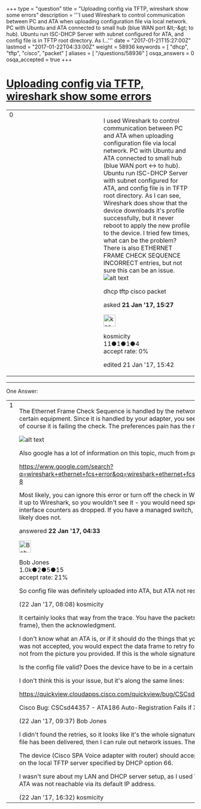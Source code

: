 +++
type = "question"
title = "Uploading config via TFTP, wireshark show some errors"
description = '''I used Wireshark to control communication between PC and ATA when uploading configuration file via local network. PC with Ubuntu and ATA connected to small hub (blue WAN port &amp;lt;-&amp;gt; to hub). Ubuntu run ISC-DHCP Server with subnet configured for ATA, and config file is in TFTP root directory. As I...'''
date = "2017-01-21T15:27:00Z"
lastmod = "2017-01-22T04:33:00Z"
weight = 58936
keywords = [ "dhcp", "tftp", "cisco", "packet" ]
aliases = [ "/questions/58936" ]
osqa_answers = 0
osqa_accepted = true
+++

<div class="headNormal">

# [Uploading config via TFTP, wireshark show some errors](/questions/58936/uploading-config-via-tftp-wireshark-show-some-errors)

</div>

<div id="main-body">

<div id="askform">

<table id="question-table" style="width:100%;"><colgroup><col style="width: 50%" /><col style="width: 50%" /></colgroup><tbody><tr class="odd"><td style="width: 30px; vertical-align: top"><div class="vote-buttons"><div id="post-58936-score" class="post-score" title="current number of votes">0</div><div id="favorite-count" class="favorite-count"></div></div></td><td><div id="item-right"><div class="question-body"><p>I used Wireshark to control communication between PC and ATA when uploading configuration file via local network. PC with Ubuntu and ATA connected to small hub (blue WAN port &lt;-&gt; to hub). Ubuntu run ISC-DHCP Server with subnet configured for ATA, and config file is in TFTP root directory. As I can see, Wireshark does show that the device downloads it's profile successfully, but it never reboot to apply the new profile to the device. I tried few times, what can be the problem? There is also ETHERNET FRAME CHECK SEQUENCE INCORRECT entries, but not sure this can be an issue. <img src="https://osqa-ask.wireshark.org/upfiles/wireshark_2hNMmGW.png" alt="alt text" /></p></div><div id="question-tags" class="tags-container tags">dhcp tftp cisco packet</div><div id="question-controls" class="post-controls"></div><div class="post-update-info-container"><div class="post-update-info post-update-info-user"><p>asked <strong>21 Jan '17, 15:27</strong></p><img src="https://secure.gravatar.com/avatar/e1ebbc0c6bc592bc2b6629ca872ccec8?s=32&amp;d=identicon&amp;r=g" class="gravatar" width="32" height="32" alt="kosmicity&#39;s gravatar image" /><p>kosmicity<br />
<span class="score" title="11 reputation points">11</span><span title="1 badges"><span class="badge1">●</span><span class="badgecount">1</span></span><span title="1 badges"><span class="silver">●</span><span class="badgecount">1</span></span><span title="4 badges"><span class="bronze">●</span><span class="badgecount">4</span></span><br />
<span class="accept_rate" title="Rate of the user&#39;s accepted answers">accept rate:</span> <span title="kosmicity has no accepted answers">0%</span></p></img></div><div class="post-update-info post-update-info-edited"><p>edited 21 Jan '17, 15:42</p></div></div><div id="comments-container-58936" class="comments-container"></div><div id="comment-tools-58936" class="comment-tools"></div><div class="clear"></div><div id="comment-58936-form-container" class="comment-form-container"></div><div class="clear"></div></div></td></tr></tbody></table>

------------------------------------------------------------------------

<div class="tabBar">

<span id="sort-top"></span>

<div class="headQuestions">

One Answer:

</div>

</div>

<span id="58945"></span>

<div id="answer-container-58945" class="answer accepted-answer">

<table style="width:100%;"><colgroup><col style="width: 50%" /><col style="width: 50%" /></colgroup><tbody><tr class="odd"><td style="width: 30px; vertical-align: top"><div class="vote-buttons"><div id="post-58945-score" class="post-score" title="current number of votes">1</div></div></td><td><div class="item-right"><div class="answer-body"><p>The Ethernet Frame Check Sequence is handled by the network adapter - it's unusual to see the actual FCS in a wired capture without certain equipment. Since it is handled by your adapter, you see all 0's for the value, while Wireshark is calculating the actual value, and of course it is failing the check. The preferences pain has the requisite entries to disable the validation:</p><p><img src="https://osqa-ask.wireshark.org/upfiles/2017-01-22_07_16_12-Wireshark__Preferences.png" alt="alt text" /></p><p>Also google has a lot of information on this topic, much from previous questions related to FCS:</p><p><a href="https://www.google.com/search?q=wireshark+ethernet+fcs+error&amp;oq=wireshark+ethernet+fcs+error&amp;aqs=chrome..69i57j69i64.7413j0j7&amp;sourceid=chrome&amp;ie=UTF-8">https://www.google.com/search?q=wireshark+ethernet+fcs+error&amp;oq=wireshark+ethernet+fcs+error&amp;aqs=chrome..69i57j69i64.7413j0j7&amp;sourceid=chrome&amp;ie=UTF-8</a></p><p>Most likely, you can ignore this error or turn off the check in Wireshark. An actual bad frame with a bad FCS would usually never make it up to Wireshark, so you wouldn't see it - you would need specific hardware configured to pass up bad frames, or see it in the various interface counters as dropped. If you have a managed switch, you likely have counters for this sort of thing. A basic unmanaged switch likely does not.</p></div><div class="answer-controls post-controls"></div><div class="post-update-info-container"><div class="post-update-info post-update-info-user"><p>answered <strong>22 Jan '17, 04:33</strong></p><img src="https://secure.gravatar.com/avatar/0a47ef51dd9c9996d194a4983295f5a4?s=32&amp;d=identicon&amp;r=g" class="gravatar" width="32" height="32" alt="Bob%20Jones&#39;s gravatar image" /><p>Bob Jones<br />
<span class="score" title="1014 reputation points"><span>1.0k</span></span><span title="2 badges"><span class="badge1">●</span><span class="badgecount">2</span></span><span title="5 badges"><span class="silver">●</span><span class="badgecount">5</span></span><span title="15 badges"><span class="bronze">●</span><span class="badgecount">15</span></span><br />
<span class="accept_rate" title="Rate of the user&#39;s accepted answers">accept rate:</span> <span title="Bob Jones has 19 accepted answers">21%</span></p></img></div></div><div id="comments-container-58945" class="comments-container"><span id="58949"></span><div id="comment-58949" class="comment"><div id="post-58949-score" class="comment-score"></div><div class="comment-text"><p>So config file was definitely uploaded into ATA, but ATA not resyncing and not reboots?</p></div><div id="comment-58949-info" class="comment-info"><span class="comment-age">(22 Jan '17, 08:08)</span> kosmicity</div></div><span id="58952"></span><div id="comment-58952" class="comment"><div id="post-58952-score" class="comment-score"></div><div class="comment-text"><p>It certainly looks that way from the trace. You have the packets inverted, but you can see the request, the response (indicates last frame), then the acknowledgment.<br />
</p><p>I don't know what an ATA is, or if it should do the things that you expect. One thing to check that was left out of the trace: if the ACK was not accepted, you would expect the data frame to retry for some amount of time / number of retries. I can't see if that occurred or not from the picture you provided. If this is the whole signature, you can rule out network issues as the file is being delivered.<br />
</p><p>Is the config file valid? Does the device have to be in a certain state to accept a config?</p><p>I don't think this is your issue, but it's along the same lines:</p><p><a href="https://quickview.cloudapps.cisco.com/quickview/bug/CSCsd44357">https://quickview.cloudapps.cisco.com/quickview/bug/CSCsd44357</a></p><p>Cisco Bug: CSCsd44357 - ATA186 Auto-Registration Fails if XMLDefault file exceeds 4k in Size</p></div><div id="comment-58952-info" class="comment-info"><span class="comment-age">(22 Jan '17, 09:37)</span> Bob Jones</div></div><span id="58958"></span><div id="comment-58958" class="comment"><div id="post-58958-score" class="comment-score"></div><div class="comment-text"><p>I didn't found the retries, so it looks like it's the whole signature. I recorded 108 packets, maybe I should wait more time. If assume that file has been delivered, then I can rule out network issues. The config is valid, file size is only 366 bytes, so its not file size issue.</p><p>The device (Cisco SPA Voice adapter with router) should accept default config profile on boot, when powered up it resyncs to this file on the local TFTP server specified by DHCP option 66.</p><p>I wasn't sure about my LAN and DHCP server setup, as I used WAN IP addresses for subnet, not common private ip address range, as ATA was not reachable via its default IP address.</p></div><div id="comment-58958-info" class="comment-info"><span class="comment-age">(22 Jan '17, 16:32)</span> kosmicity</div></div></div><div id="comment-tools-58945" class="comment-tools"></div><div class="clear"></div><div id="comment-58945-form-container" class="comment-form-container"></div><div class="clear"></div></div></td></tr></tbody></table>

</div>

<div class="paginator-container-left">

</div>

</div>

</div>

